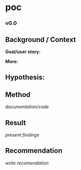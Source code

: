 # poc
### v0.0

## Background / Context
**Goal/user story:**

**More:**

## Hypothesis:

## Method
*documentation/code*

## Result
*present findings*

## Recommendation
*write recomendation*